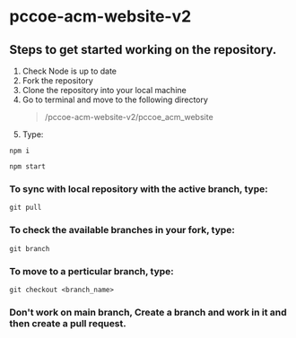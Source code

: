 # pccoe-acm-website-v2

## Steps to get started working on the repository.

1. Check Node is up to date
2. Fork the repository
3. Clone the repository into your local machine
4. Go to terminal and move to the following directory
   > /pccoe-acm-website-v2/pccoe_acm_website
5. Type:

```
npm i

npm start
```

### To sync with local repository with the active branch, type:

```
git pull
```

### To check the available branches in your fork, type:

```
git branch
```

### To move to a perticular branch, type:

```
git checkout <branch_name>
```

### Don't work on main branch, Create a branch and work in it and then create a pull request.
